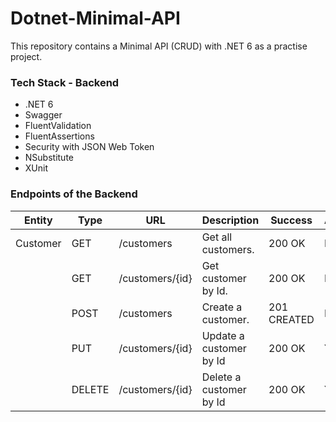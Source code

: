 # Dotnet-Minimal-API

This repository contains a Minimal API (CRUD) with .NET 6 as a practise project.

### Tech Stack - Backend

- .NET 6
- Swagger
- FluentValidation
- FluentAssertions
- Security with JSON Web Token
- NSubstitute
- XUnit

### Endpoints of the Backend

| Entity   | Type   | URL             | Description             | Success     | Authorize |
| -------- | ------ | --------------- | ----------------------- | ----------- | --------- |
| Customer | GET    | /customers      | Get all customers.      | 200 OK      | No        |
|          | GET    | /customers/{id} | Get customer by Id.     | 200 OK      | No        |
|          | POST   | /customers      | Create a customer.      | 201 CREATED | No        |
|          | PUT    | /customers/{id} | Update a customer by Id | 200 OK      | Yes       |
|          | DELETE | /customers/{id} | Delete a customer by Id | 200 OK      | Yes       |

